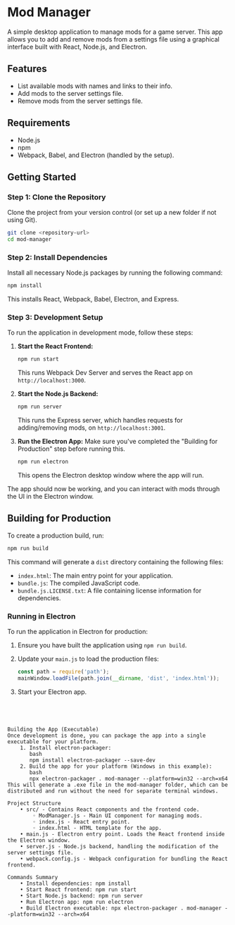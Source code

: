# Mod Manager

A simple desktop application to manage mods for a game server. This app allows you to add and remove mods from a settings file using a graphical interface built with React, Node.js, and Electron.

## Features

- List available mods with names and links to their info.
- Add mods to the server settings file.
- Remove mods from the server settings file.

## Requirements

- Node.js
- npm
- Webpack, Babel, and Electron (handled by the setup).

## Getting Started

### Step 1: Clone the Repository

Clone the project from your version control (or set up a new folder if not using Git).

```bash
git clone <repository-url>
cd mod-manager
```

### Step 2: Install Dependencies

Install all necessary Node.js packages by running the following command:

```bash
npm install
```

This installs React, Webpack, Babel, Electron, and Express.

### Step 3: Development Setup

To run the application in development mode, follow these steps:

1. **Start the React Frontend:**
   ```bash
   npm run start
   ```
   This runs Webpack Dev Server and serves the React app on `http://localhost:3000`.

2. **Start the Node.js Backend:**
   ```bash
   npm run server
   ```
   This runs the Express server, which handles requests for adding/removing mods, on `http://localhost:3001`.

3. **Run the Electron App:**
   Make sure you've completed the "Building for Production" step before running this.

   ```bash
   npm run electron
   ```
   This opens the Electron desktop window where the app will run.

The app should now be working, and you can interact with mods through the UI in the Electron window.


## Building for Production

To create a production build, run:

```bash
npm run build
```

This command will generate a `dist` directory containing the following files:

- `index.html`: The main entry point for your application.
- `bundle.js`: The compiled JavaScript code.
- `bundle.js.LICENSE.txt`: A file containing license information for dependencies.

### Running in Electron

To run the application in Electron for production:

1. Ensure you have built the application using `npm run build`.
2. Update your `main.js` to load the production files:

   ```javascript
   const path = require('path');
   mainWindow.loadFile(path.join(__dirname, 'dist', 'index.html'));
   ```

3. Start your Electron app.
```




Building the App (Executable)
Once development is done, you can package the app into a single executable for your platform.
    1. Install electron-packager:
       bash
       npm install electron-packager --save-dev
    2. Build the app for your platform (Windows in this example):
       bash       
       npx electron-packager . mod-manager --platform=win32 --arch=x64
This will generate a .exe file in the mod-manager folder, which can be distributed and run without the need for separate terminal windows.

Project Structure
    • src/ - Contains React components and the frontend code.
        ◦ ModManager.js - Main UI component for managing mods.
        ◦ index.js - React entry point.
        ◦ index.html - HTML template for the app.
    • main.js - Electron entry point. Loads the React frontend inside the Electron window.
    • server.js - Node.js backend, handling the modification of the server settings file.
    • webpack.config.js - Webpack configuration for bundling the React frontend.

Commands Summary
    • Install dependencies: npm install
    • Start React frontend: npm run start
    • Start Node.js backend: npm run server
    • Run Electron app: npm run electron
    • Build Electron executable: npx electron-packager . mod-manager --platform=win32 --arch=x64
